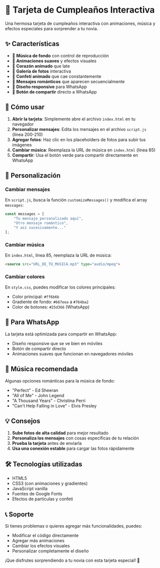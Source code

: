# 🎉 Tarjeta de Cumpleaños Interactiva

Una hermosa tarjeta de cumpleaños interactiva con animaciones, música y efectos especiales para sorprender a tu novia.

## ✨ Características

- 🎵 **Música de fondo** con control de reproducción
- 🎨 **Animaciones suaves** y efectos visuales
- 💖 **Corazón animado** que late
- 📸 **Galería de fotos** interactiva
- 🎊 **Confeti animado** que cae constantemente
- 💌 **Mensajes románticos** que aparecen secuencialmente
- 📱 **Diseño responsive** para WhatsApp
- 🔗 **Botón de compartir** directo a WhatsApp

## 🚀 Cómo usar

1. **Abrir la tarjeta**: Simplemente abre el archivo `index.html` en tu navegador
2. **Personalizar mensajes**: Edita los mensajes en el archivo `script.js` (línea 200-210)
3. **Agregar fotos**: Haz clic en los placeholders de fotos para subir tus imágenes
4. **Cambiar música**: Reemplaza la URL de música en `index.html` (línea 85)
5. **Compartir**: Usa el botón verde para compartir directamente en WhatsApp

## 🎨 Personalización

### Cambiar mensajes
En `script.js`, busca la función `customizeMessages()` y modifica el array `messages`:

```javascript
const messages = [
    "Tu mensaje personalizado aquí",
    "Otro mensaje romántico",
    "Y así sucesivamente..."
];
```

### Cambiar música
En `index.html`, línea 85, reemplaza la URL de música:

```html
<source src="URL_DE_TU_MUSICA.mp3" type="audio/mpeg">
```

### Cambiar colores
En `style.css`, puedes modificar los colores principales:
- Color principal: `#ff6b6b`
- Gradiente de fondo: `#667eea` a `#764ba2`
- Color de botones: `#25d366` (WhatsApp)

## 📱 Para WhatsApp

La tarjeta está optimizada para compartir en WhatsApp:
- Diseño responsive que se ve bien en móviles
- Botón de compartir directo
- Animaciones suaves que funcionan en navegadores móviles

## 🎵 Música recomendada

Algunas opciones románticas para la música de fondo:
- "Perfect" - Ed Sheeran
- "All of Me" - John Legend
- "A Thousand Years" - Christina Perri
- "Can't Help Falling in Love" - Elvis Presley

## 💡 Consejos

1. **Sube fotos de alta calidad** para mejor resultado
2. **Personaliza los mensajes** con cosas específicas de tu relación
3. **Prueba la tarjeta** antes de enviarla
4. **Usa una conexión estable** para cargar las fotos rápidamente

## 🛠️ Tecnologías utilizadas

- HTML5
- CSS3 (con animaciones y gradientes)
- JavaScript vanilla
- Fuentes de Google Fonts
- Efectos de partículas y confeti

## 📞 Soporte

Si tienes problemas o quieres agregar más funcionalidades, puedes:
- Modificar el código directamente
- Agregar más animaciones
- Cambiar los efectos visuales
- Personalizar completamente el diseño

¡Que disfrutes sorprendiendo a tu novia con esta tarjeta especial! 💖 